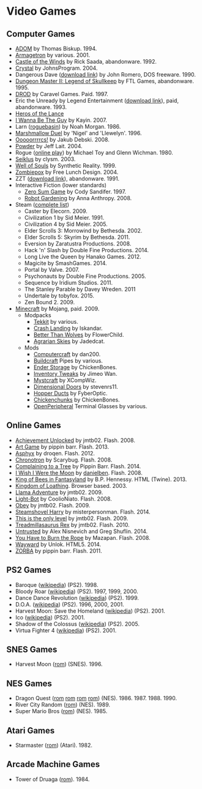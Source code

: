 Video Games
===========

Computer Games
--------------
- [ADOM](http://www.ancardia.com/) by Thomas Biskup. 1994.
- [Armagetron](http://armagetronad.org/) by various. 2001.
- [Castle of the Winds](http://www.classicdosgames.com/game/Castle_of_the_Winds.html) by Rick Saada, abandonware. 1992.
- [Crystal](http://www.acoders.com/software/crystal-45) by JohnsProgram. 2004.
- Dangerous Dave ([download link](http://www.dosgamesarchive.com/download/dangerous-dave/)) by John Romero, DOS freeware. 1990.
- [Dungeon Master II: Legend of Skullkeep](http://dmweb.free.fr/?q=node/250) by FTL Games, abandonware. 1995.
- [DROD](http://forum.caravelgames.com/viewsitepage.php?id=90294) by Caravel Games. Paid. 1997.
- Eric the Unready by Legend Entertainment ([download link](http://www.abandonia.com/en/games/192/eric+the+unready.html)), paid, abandonware. 1993.
- [Heros of the Lance](http://www.myabandonware.com/game/heroes-of-the-lance-1tz)
- [I Wanna Be The Guy](http://kayin.moe/iwbtg/) by Kayin. 2007.
- Larn ([roguebasin](http://www.roguebasin.com/index.php?title=Larn)) by Noah Morgan. 1986.
- [Marshmallow Duel](http://mduel2k5.spadgos.com/mduel96/) by 'Nigel' and 'Llewelyn'. 1996.
- [Ooooorrrrcs!](http://www.alamak0ta.republika.pl/orcs.html) by Jakub Debski. 2008.
- [Powder](http://www.zincland.com/powder/?pagename=about) by Jeff Lait. 2004.
- Rogue ([online play](https://archive.org/details/msdos_Rogue_1983)) by Michael Toy and Glenn Wichman. 1980.
- [Seiklus](http://www.autofish.net/clysm/art/video_games/seiklus/) by clysm. 2003.
- [Well of Souls](http://www.synthetic-reality.com/wosHome.htm) by Synthetic Reality. 1999.
- [Zombiepox](http://www.acid-play.com/download/zombiepox) by Free Lunch Design. 2004.
- ZZT ([download link](http://www.dosgamesarchive.com/download/zzt/)), abandonware. 1991.
- Interactive Fiction (lower standards)
    - [Zero Sum Game](http://ifdb.tads.org/viewgame?id=nzydrfu1rl2qkuop) by Cody Sandifer. 1997.
    - [Robot Gardening](http://ifdb.tads.org/viewgame?id=nkajyqultjxmiwe7) by Anna Anthropy. 2008.
- Steam ([complete list](http://steamcommunity.com/profiles/76561198004400268/games/?tab=all))
    - Caster by Elecorn. 2009. 
    - Civilization 1 by Sid Meier. 1991. 
    - Civilization 4 by Sid Meier. 2005. 
    - Elder Scrolls 3: Morrowind by Bethesda. 2002. 
    - Elder Scrolls 5: Skyrim by Bethesda. 2011. 
    - Eversion by Zaratustra Productions. 2008.
    - Hack 'n' Slash by Double Fine Productions. 2014. 
    - Long Live the Queen by Hanako Games. 2012. 
    - Magicite by SmashGames. 2014. 
    - Portal by Valve. 2007.
    - Psychonauts by Double Fine Productions. 2005. 
    - Sequence by Iridium Studios. 2011. 
    - The Stanley Parable by Davey Wreden. 2011 
    - Undertale by tobyfox. 2015.
    - Zen Bound 2. 2009.
- [Minecraft](https://minecraft.net/) by Mojang, paid. 2009.
    - Modpacks
        - [Tekkit](http://www.technicpack.net/modpack/tekkitmain.552547) by various.
        - [Crash Landing](http://crashlanding.wildwestscifi.net/) by Iskandar.
        - [Better Than Wolves](http://www.minecraftforum.net/forums/mapping-and-modding/minecraft-mods/1272992-better-than-wolves-now-with-blunt-force-trauma) by FlowerChild.
        - [Agrarian Skies](http://ftbwiki.org/Agrarian_Skies) by Jadedcat.
    - Mods
        - [Computercraft](http://www.computercraft.info/) by dan200.
        - [Buildcraft](http://www.mod-buildcraft.com/) Pipes by various.
        - [Ender Storage](http://chickenbones.net/Pages/links.html) by ChickenBones.
        - [Inventory Tweaks](https://inventory-tweaks.readthedocs.org/en/latest/) by Jimeo Wan.
        - [Mystcraft](http://binarymage.com/wiki/) by XCompWiz.
        - [Dimensional Doors](http://www.minecraftforum.net/forums/mapping-and-modding/minecraft-mods/1287583-dimensional-doors-v2-2-4) by stevenrs11.
        - [Hopper Ducts](http://www.minecraftforum.net/forums/mapping-and-modding/minecraft-mods/1291075-1-5-x-1-6-x-1-7-x-1-8-hopper-ducts-mod) by FyberOptic.
        - [Chickenchunks](http://chickenbones.net/Pages/links.html) by ChickenBones.
        - [OpenPeripheral](http://openmods.info/) Terminal Glasses by various.

Online Games
------------
- [Achievement Unlocked](http://jmtb02.com/achievementunlocked/) by jmtb02. Flash. 2008.
- [Art Game](http://www.pippinbarr.com/2013/02/04/art-game/) by pippin barr. Flash. 2013.
- [Asphyx](http://dl.droqbox.com/asphyx/) by droqen. Flash. 2012.
- [Chronotron](http://www.kongregate.com/games/scarybug/chronotron) by Scarybug. Flash. 2008.
- [Complaining to a Tree](http://www.pippinbarr.com/games/abramovicmethodgames/complainingtoatree/) by Pippin Barr. Flash. 2014.
- [I Wish I Were the Moon](http://www.kongregate.com/games/danielben/i-wish-i-were-the-moon) by [danielben](http://www.ludomancy.com/blog/). Flash. 2008.
- [King of Bees in Fantasyland](http://kingofbees.biz/) by B.P. Hennessy. HTML (Twine). 2013.
- [Kingdom of Loathing](http://www.kingdomofloathing.com/login.php?loginid=75bab57408db47bbb0476294732cac1b). Browser based. 2003.
- [Llama Adventure](http://jmtb02.com/llama-adventure/) by jmtb02. 2009.
- [Light-Bot](http://armorgames.com/play/2205/light-bot) by CoolioNiato. Flash. 2008.
- [Obey](http://jmtb02.com/obey-the-game/) by jmtb02. Flash. 2009.
- [Steamshovel Harry](http://www.kongregate.com/games/misterpersonman/steamshovel-harry) by misterpersonman. Flash. 2014.
- [This is the only level](http://jmtb02.com/this-is-the-only-level/) by jmtb02. Flash. 2009.
- [Treadmillasaurus Rex](http://jmtb02.com/treadmillasaurus-rex/) by jmtb02. Flash. 2010.
- [Untrusted](https://alexnisnevich.github.io/untrusted/) by Alex Nisnevich and Greg Shuflin. 2014.
- [You Have to Burn the Rope](http://www.kongregate.com/games/mazapan/you-have-to-burn-the-rope) by Mazapan. Flash. 2008.
- [Wayward](http://www.unlok.ca/wayward/) by Unlok. HTML5. 2014.
- [ZORBA](http://www.pippinbarr.com/games/zorba/Zorba.html) by pippin barr. Flash. 2011.

PS2 Games
---------
- Baroque ([wikipedia](http://en.wikipedia.org/wiki/Baroque_%28video_game%29)) (PS2). 1998.
- Bloody Roar ([wikipedia](http://en.wikipedia.org/wiki/Bloody_Roar)) (PS2). 1997, 1999, 2000.
- Dance Dance Revolution ([wikipedia](http://en.wikipedia.org/wiki/Dance_Dance_Revolution)) (PS2). 1999.
- D.O.A. ([wikipedia](http://en.wikipedia.org/wiki/Dead_or_Alive_(series))) (PS2). 1996, 2000, 2001.
- Harvest Moon: Save the Homeland ([wikipedia](http://en.wikipedia.org/wiki/Harvest_Moon:_Save_the_Homeland)) (PS2). 2001.
- Ico ([wikipedia](http://en.wikipedia.org/wiki/Ico)) (PS2). 2001.
- Shadow of the Colossus ([wikipedia](http://en.wikipedia.org/wiki/Shadow_of_the_Colossus)) (PS2). 2005.
- Virtua Fighter 4 ([wikipedia](http://en.wikipedia.org/wiki/Virtua_Fighter_4)) (PS2). 2001.

SNES Games
----------
- Harvest Moon ([rom](http://www.emuparadise.me/Super_Nintendo_Entertainment_System_%28SNES%29_ROMs/Harvest_Moon_%28USA%29/33964)) (SNES). 1996.

NES Games
---------
- Dragon Quest ([rom](http://www.emuparadise.me/Nintendo_Entertainment_System_ROMs/Dragon_Warrior_\(USA%29/55344) [rom](http://www.emuparadise.me/Nintendo_Entertainment_System_ROMs/Dragon_Warrior_-_Part_II_\(USA%29/55337) [rom](http://www.emuparadise.me/Nintendo_Game_Boy_Color_ROMs/Dragon_Warrior_III_%28USA%29/67350) [rom](http://www.emuparadise.me/Nintendo_Entertainment_System_ROMs/Dragon_Warrior_IV_\(USA%29/55336)) (NES). 1986. 1987. 1988. 1990.
- River City Random ([rom](http://www.emuparadise.me/Nintendo_Entertainment_System_ROMs/River_City_Ransom_%28USA%29/56689)) (NES). 1989.
- Super Mario Bros ([rom](http://www.emuparadise.me/Nintendo_Entertainment_System_ROMs/Super_Mario_Bros._%28Japan,_USA%29/57098)) (NES). 1985.

Atari Games
-----------
- Starmaster ([rom](http://coolrom.com/roms/atari2600/16127/Starmaster.php)) (Atari). 1982.

Arcade Machine Games
--------------------
- Tower of Druaga ([rom](http://www.emuparadise.me/M.A.M.E._-_Multiple_Arcade_Machine_Emulator_ROMs/Tower_of_Druaga_%28New_Ver.%29/17544)). 1984.

